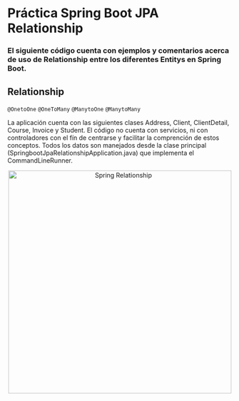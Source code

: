 # Práctica Spring Boot JPA Relationship

### El siguiente código cuenta con ejemplos y comentarios acerca de uso de Relationship entre los diferentes Entitys en Spring Boot.

## Relationship

`@OnetoOne`
`@OneToMany`
`@ManytoOne`
`@ManytoMany`

La aplicación cuenta con las siguientes clases Address, Client, ClientDetail, Course, Invoice y Student. 
El código no cuenta con servicios, ni con controladores con el fín de centrarse y facilitar la comprención de estos conceptos. 
Todos los datos son manejados desde la clase principal (SpringbootJpaRelationshipApplication.java) que implementa el CommandLineRunner.


<p align="center">
  <img src="https://miro.medium.com/v2/resize:fit:1358/1*IoZm9qFKEh2_n5PnCi79BA.png" alt="Spring Relationship" width="500">
</p>
